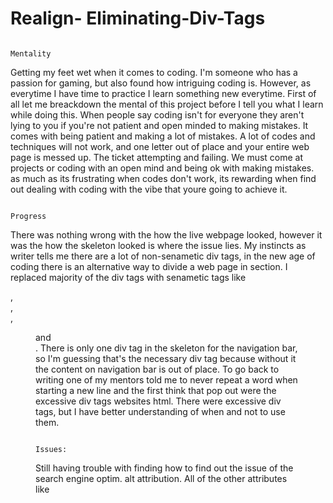# Realign- Eliminating-Div-Tags 
                                                                   Mentality
Getting my feet wet when it comes to coding. I'm someone who has a passion for gaming, but also found how intriguing coding is. However, as everytime I have time to practice I learn something new everytime. First of all let me breackdown the mental of this project before I tell you what I learn while doing this. When people say coding isn't for everyone they aren't lying to you if you're not patient and open minded to making mistakes. It comes with being patient and making a lot of mistakes. A lot of codes and techniques will not work, and one letter out of place and your entire web page is messed up. The ticket attempting and failing. We must come at projects or coding with an open mind and being ok with making mistakes. as much as its frustrating when codes don't work, its rewarding when find out dealing with coding with the vibe that youre going to achieve it. 

                                                                    Progress

There was nothing wrong with the how the live webpage looked, however it was the how the skeleton looked is where the issue lies. My instincts as writer tells me there are a lot of non-senametic div tags, in the new age of coding there is an alternative way to divide a web page in section. I replaced majority of the div tags with senametic tags like <nav>,<article>, <aside>,<figure> and <footer>. There is only one div tag in the skeleton for the navigation bar, so I'm guessing that's the necessary div tag because without it the content on navigation bar is out of place. To go back to writing one of my mentors told me to never repeat a word when starting a new line and the first think that pop out were the excessive div tags websites html. There were excessive div tags, but I have better understanding of when and not to use them. 
  
                                                                    Issues:
  
  Still having trouble with finding how to find out the issue of the search engine optim. alt attribution. All of the other attributes like
  
  
  
  
 

